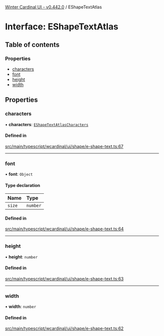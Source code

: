 [Winter Cardinal UI - v0.442.0](../index.md) / EShapeTextAtlas

# Interface: EShapeTextAtlas

## Table of contents

### Properties

- [characters](EShapeTextAtlas.md#characters)
- [font](EShapeTextAtlas.md#font)
- [height](EShapeTextAtlas.md#height)
- [width](EShapeTextAtlas.md#width)

## Properties

### characters

• **characters**: [`EShapeTextAtlasCharacters`](../index.md#eshapetextatlascharacters)

#### Defined in

[src/main/typescript/wcardinal/ui/shape/e-shape-text.ts:67](https://github.com/winter-cardinal/winter-cardinal-ui/blob/v0.442.0/src/main/typescript/wcardinal/ui/shape/e-shape-text.ts#L67)

___

### font

• **font**: `Object`

#### Type declaration

| Name | Type |
| :------ | :------ |
| `size` | `number` |

#### Defined in

[src/main/typescript/wcardinal/ui/shape/e-shape-text.ts:64](https://github.com/winter-cardinal/winter-cardinal-ui/blob/v0.442.0/src/main/typescript/wcardinal/ui/shape/e-shape-text.ts#L64)

___

### height

• **height**: `number`

#### Defined in

[src/main/typescript/wcardinal/ui/shape/e-shape-text.ts:63](https://github.com/winter-cardinal/winter-cardinal-ui/blob/v0.442.0/src/main/typescript/wcardinal/ui/shape/e-shape-text.ts#L63)

___

### width

• **width**: `number`

#### Defined in

[src/main/typescript/wcardinal/ui/shape/e-shape-text.ts:62](https://github.com/winter-cardinal/winter-cardinal-ui/blob/v0.442.0/src/main/typescript/wcardinal/ui/shape/e-shape-text.ts#L62)
